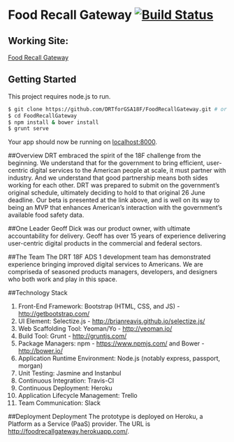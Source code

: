 # Food Recall Gateway [![Build Status](https://travis-ci.org/DRTforGSA18F/FoodRecallGateway.svg?branch=master)](https://travis-ci.org/DRTforGSA18F/FoodRecallGateway)

## Working Site:
[Food Recall Gateway](http://foodrecallgateway.herokuapp.com/)

## Getting Started
This project requires node.js to run.


```sh
$ git clone https://github.com/DRTforGSA18F/FoodRecallGateway.git # or clone your own fork
$ cd FoodRecallGateway
$ npm install & bower install
$ grunt serve
```

Your app should now be running on [localhost:8000](http://localhost:8000/).

##Overview
DRT embraced the spirit of the 18F challenge from the beginning.  We understand that for the government to bring efficient, user-centric digital services to the American people at scale, it must partner with industry.  And we understand that good partnership means both sides working for each other.  DRT was prepared to submit on the government’s original schedule, ultimately deciding to hold to that original 26 June deadline.  Our beta is presented at the link above, and is well on its way to being an MVP that enhances American’s interaction with the government’s available food safety data.  

##One Leader
Geoff Dick was our product owner, with ultimate accountability for delivery. Geoff has over 15 years of experience delivering user-centric digital products in the commercial and federal sectors.

##The Team
The DRT 18F ADS 1 development team has demonstrated experience bringing improved digital services to Americans.  We are compriseda of seasoned products managers, developers, and designers who both work and play in this space.

##Technology Stack
1. Front-End Framework: Bootstrap (HTML, CSS, and JS) - http://getbootstrap.com/
2. UI Element: Selectize.js - http://brianreavis.github.io/selectize.js/
3. Web Scaffolding Tool: Yeoman/Yo - http://yeoman.io/
4. Build Tool: Grunt - http://gruntjs.com/
5. Package Managers: npm - https://www.npmjs.com/ and Bower - http://bower.io/
6. Application Runtime Environment: Node.js (notably express, passport, morgan)
7. Unit Testing: Jasmine and Instanbul
8. Continuous Integration: Travis-CI
9. Continuous Deployment: Heroku
10. Application Lifecycle Management: Trello
11. Team Communication: Slack 

##Deployment
Deployment
The prototype is deployed on Heroku, a Platform as a Service (PaaS) provider.  The URL is http://foodrecallgateway.herokuapp.com/.
















